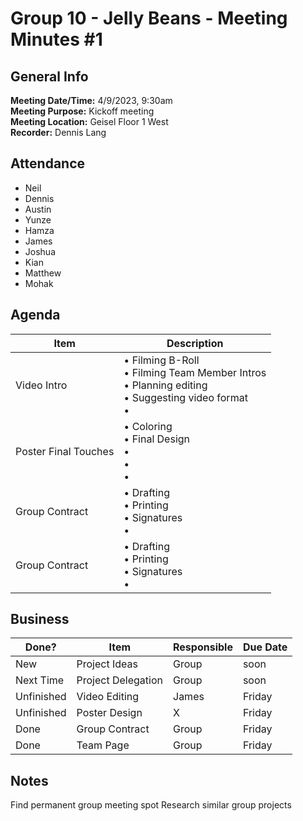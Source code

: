 
# Group 10 - Jelly Beans - Meeting Minutes #1
## General Info
**Meeting Date/Time:** 4/9/2023, 9:30am <br>
**Meeting Purpose:** Kickoff meeting <br>
**Meeting Location:** Geisel Floor 1 West <br>
**Recorder:** Dennis Lang <br>

## Attendance
- Neil
- Dennis
- Austin
- Yunze
- Hamza
- James
- Joshua
- Kian
- Matthew
- Mohak

## Agenda
Item | Description
---- | ----
Video Intro |• Filming B-Roll<br>• Filming Team Member Intros <br>• Planning editing <br>• Suggesting video format<br>• 
Poster Final Touches | • Coloring<br>• Final Design<br>• <br>• <br>• 
Group Contract | • Drafting<br>• Printing <br>•  Signatures<br>• 
Group Contract | • Drafting<br>• Printing <br>•  Signatures<br>• 


## Business
| Done? | Item | Responsible | Due Date |
| ---- | ---- | ---- | ---- |
|New | Project Ideas | Group | soon|
|Next Time | Project Delegation | Group | soon|
|Unfinished | Video Editing | James | Friday |
|Unfinished | Poster Design | X | Friday |
|Done | Group Contract | Group | Friday |
|Done | Team Page | Group | Friday |


## Notes
Find permanent group meeting spot
Research similar group projects
